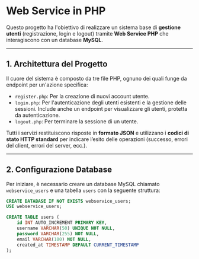 # Web Service in PHP

Questo progetto ha l'obiettivo di realizzare un sistema base di **gestione utenti** (registrazione, login e logout) tramite **Web Service PHP** che interagiscono con un database **MySQL**.

---

## 1. Architettura del Progetto

Il cuore del sistema è composto da tre file PHP, ognuno dei quali funge da endpoint per un'azione specifica:

- `register.php`: Per la creazione di nuovi account utente.
- `login.php`: Per l'autenticazione degli utenti esistenti e la gestione delle sessioni. Include anche un endpoint per visualizzare gli utenti, protetta da autenticazione.
- `logout.php`: Per terminare la sessione di un utente.

Tutti i servizi restituiscono risposte in **formato JSON** e utilizzano i **codici di stato HTTP standard** per indicare l’esito delle operazioni (successo, errori del client, errori del server, ecc.).

---

## 2. Configurazione Database

Per iniziare, è necessario creare un database MySQL chiamato `webservice_users` e una tabella `users` con la seguente struttura:

```sql
CREATE DATABASE IF NOT EXISTS webservice_users;
USE webservice_users;

CREATE TABLE users (
    id INT AUTO_INCREMENT PRIMARY KEY,
    username VARCHAR(50) UNIQUE NOT NULL,
    password VARCHAR(255) NOT NULL,
    email VARCHAR(100) NOT NULL,
    created_at TIMESTAMP DEFAULT CURRENT_TIMESTAMP
);
